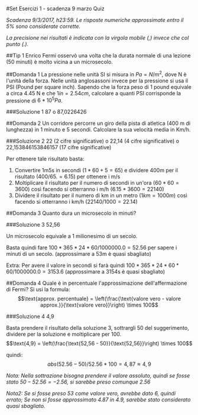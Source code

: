 #Set Esercizi 1 - scadenza 9 marzo Quiz

_Scadenza 9/3/2017, h23:59. Le risposte numeriche approssimate entro il 5% sono considerate corrette._

_La precisione nei risultati è indicata con la virgola mobile (,) invece che col punto (.)._


##Tip 1
Enrico Fermi osservò una volta che la durata normale di una lezione (50 minuti) è molto vicina a un microsecolo.


##Domanda 1
La pressione nelle unità SI si misura in $Pa=N/m^2$, dove N è l'unità della forza.
Nelle unità anglosassoni invece per la pressione si usa il PSI (Pound per square inch).
Sapendo che la forza peso di 1 pound equivale a circa 4.45 N e che $1in = 2.54 cm$, calcolare a quanti PSI corrisponde la pressione di $6*10^5Pa$.

###Soluzione 1
87 o 87,0226426


##Domanda 2
Un corridore percorre un giro della pista di atletica (400 m di lunghezza) in 1 minuto e 5 secondi.
Calcolare la sua velocità media in Km/h.

###Soluzione 2
22 (2 cifre significative) o 22,14 (4 cifre significative) o 22,153846153846157 (17 cifre significative)

Per ottenere tale risultato basta:

1. Convertire 1m5s in secondi ($1*60+5=65$) e dividere 400m per il risultato ($400/65.=6.15$) per ottenere i m/s
2. Moltiplicare il risultato per il numero di secondi in un'ora ($60*60=3600$) così facendo si otterranno i m/h ($6.15*3600=22140$)
3. Dividere il risultato per il numero di km in un metro ($1km=1000m$) così facendo si otterranno i km/h ($22140/1000=22.14$)


##Domanda 3
Quanto dura un microsecolo in minuti?

###Soluzione 3
52,56

Un microsecolo equivale a 1 milionesimo di un secolo.

Basta quindi fare $100*365*24*60/1000000.0=52.56$ per sapere i minuti di un secolo. (approssimare a 53m è quasi sbagliato)

Extra:
Per avere il valore in secondi si farà quindi $100*365*24*60*60/1000000.0=3153.6$ (approssimare a 3154s è quasi sbagliato)


##Domanda 4
Quale è in percentuale l'approssimazione dell'affermazione di Fermi?
Si usi la formula:
$$\text{approx. percentuale} = \left(\frac{\text{valore vero - valore approx.}}{\text{valore vero}}\right) \times 100$$

###Soluzione 4
4,9

Basta prendere il risultato della soluzione 3, sottrargli 50 del suggerimento, dividere per la soluzione e moltiplicare per 100.
$$\text{4,9} = \left(\frac{\text{52,56 - 50}}{\text{52,56}}\right) \times 100$$

quindi:
$$abs(52.56-50)/52.56*100=4,87 \approx 4,9$$

_Nota: Nella sottrazione bisogna prendere il valore assoluto, quindi se fosse stato $50-52.56=-2.56$, si sarebbe preso comunque 2.56_

_Nota2: Se si fosse preso 53 come valore vero, avrebbe dato 6, quindi errato; Se non si fosse approssimato 4.87 in 4.9, sarebbe stato considerato quasi sbagliato._
